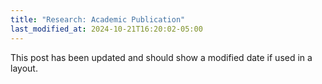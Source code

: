 ```yaml
---
title: "Research: Academic Publication"
last_modified_at: 2024-10-21T16:20:02-05:00
---
```


This post has been updated and should show a modified date if used in a layout.
